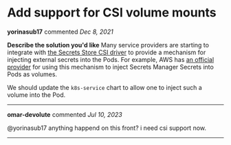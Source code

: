 # Add support for CSI volume mounts

**yorinasub17** commented *Dec 8, 2021*

<!--
  Have any questions? Check out the contributing docs at https://docs.gruntwork.io/guides/contributing/, or
  ask in this issue and a Gruntwork core maintainer will be happy to help :)
-->

**Describe the solution you'd like**
Many service providers are starting to integrate with [the Secrets Store CSI driver](https://github.com/kubernetes-sigs/secrets-store-csi-driver) to provide a mechanism for injecting external secrets into the Pods. For example, AWS has [an official provider](https://github.com/aws/secrets-store-csi-driver-provider-aws) for using this mechanism to inject Secrets Manager Secrets into Pods as volumes.

We should update the `k8s-service` chart to allow one to inject such a volume into the Pod.
<br />
***


**omar-devolute** commented *Jul 10, 2023*

@yorinasub17 anything happend on this front? i need csi support now.
***


